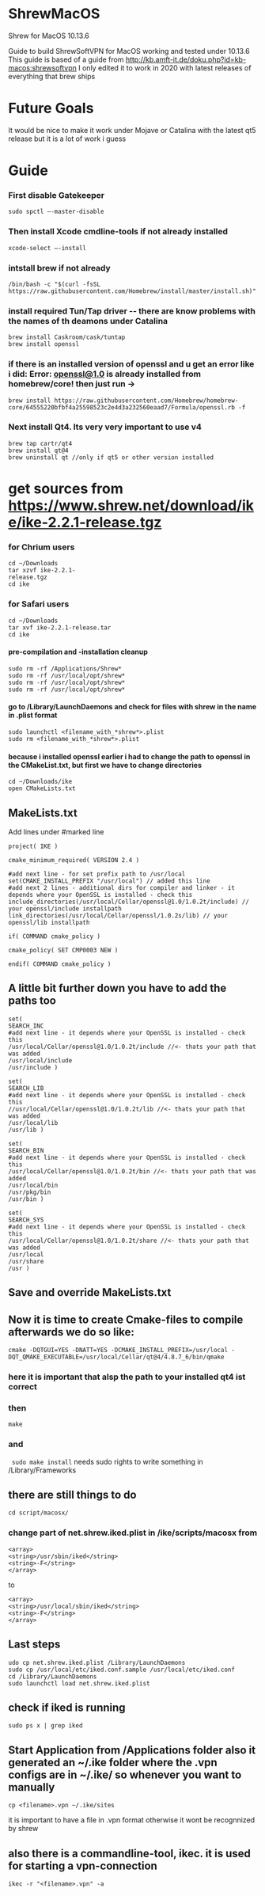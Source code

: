 # ShrewMacOS
 Shrew for MacOS 10.13.6

 Guide to build ShrewSoftVPN for MacOS working and tested under 10.13.6 
 This guide is based of a guide from http://kb.amft-it.de/doku.php?id=kb-macos:shrewsoftvpn
 I only edited it to work in 2020 with latest releases of everything that brew ships 
 
 # Future Goals
It would be nice to make it work under Mojave or Catalina with the latest qt5 release but it is a lot of work i guess


# Guide
### First disable Gatekeeper
```
sudo spctl –-master-disable 
```
### Then install Xcode cmdline-tools if not already installed
```
xcode-select –-install
```
### intstall brew if not already 
```
/bin/bash -c "$(curl -fsSL https://raw.githubusercontent.com/Homebrew/install/master/install.sh)"
```
### install required Tun/Tap driver -- there are know problems with the names of th deamons under Catalina
```
brew install Caskroom/cask/tuntap
brew install openssl
```
### if there is an installed version of openssl and u get an error like i did: Error: openssl@1.0 is already installed from homebrew/core! then just run -> 
``` 
brew install https://raw.githubusercontent.com/Homebrew/homebrew-core/64555220bfbf4a25598523c2e4d3a232560eaad7/Formula/openssl.rb -f
```
### Next install Qt4. Its very very important to use v4
```
brew tap cartr/qt4
brew install qt@4
brew uninstall qt //only if qt5 or other version installed 
```
# get sources from https://www.shrew.net/download/ike/ike-2.2.1-release.tgz

### for Chrium users 
```
cd ~/Downloads
tar xzvf ike-2.2.1-
release.tgz
cd ike
```
### for Safari users 
```
cd ~/Downloads
tar xvf ike-2.2.1-release.tar
cd ike
```

#### pre-compilation and -installation cleanup
```
sudo rm -rf /Applications/Shrew*
sudo rm -rf /usr/local/opt/shrew*
sudo rm -rf /usr/local/opt/shrew*
sudo rm -rf /usr/local/opt/shrew*
```
#### go to /Library/LaunchDaemons and check for files with shrew in the name in .plist format 
```
sudo launchctl <filename_with_*shrew*>.plist
sudo rm <filename_with_*shrew*>.plist
```
#### because i installed openssl earlier i had to change the path to openssl in the CMakeList.txt, but first we have to change directories
```
cd ~/Downloads/ike
open CMakeLists.txt 
```

## MakeLists.txt 
Add lines under #marked line 
```
project( IKE )

cmake_minimum_required( VERSION 2.4 )

#add next line - for set prefix path to /usr/local
set(CMAKE_INSTALL_PREFIX "/usr/local") // added this line 
#add next 2 lines - additional dirs for compiler and linker - it depends where your OpenSSL is installed - check this
include_directories(/usr/local/Cellar/openssl@1.0/1.0.2t/include) // your openssl/include installpath  
link_directories(/usr/local/Cellar/openssl/1.0.2s/lib) // your openssl/lib installpath  

if( COMMAND cmake_policy )

cmake_policy( SET CMP0003 NEW )

endif( COMMAND cmake_policy )
```

## A little bit further down you have to add the paths too

```
set(
SEARCH_INC
#add next line - it depends where your OpenSSL is installed - check this
/usr/local/Cellar/openssl@1.0/1.0.2t/include //<- thats your path that was added
/usr/local/include
/usr/include )

set(
SEARCH_LIB
#add next line - it depends where your OpenSSL is installed - check this
//usr/local/Cellar/openssl@1.0/1.0.2t/lib //<- thats your path that was added
/usr/local/lib
/usr/lib )

set(
SEARCH_BIN
#add next line - it depends where your OpenSSL is installed - check this
/usr/local/Cellar/openssl@1.0/1.0.2t/bin //<- thats your path that was added
/usr/local/bin
/usr/pkg/bin
/usr/bin )

set(
SEARCH_SYS
#add next line - it depends where your OpenSSL is installed - check this
/usr/local/Cellar/openssl@1.0/1.0.2t/share //<- thats your path that was added
/usr/local
/usr/share
/usr )

```
## Save and override MakeLists.txt
## Now it is time to create Cmake-files to compile afterwards we do so like:

```
cmake -DQTGUI=YES -DNATT=YES -DCMAKE_INSTALL_PREFIX=/usr/local -DQT_QMAKE_EXECUTABLE=/usr/local/Cellar/qt@4/4.8.7_6/bin/qmake
``` 
### here it is important that alsp the path to your installed qt4 ist correct 

### then 
` make `
### and 
` sudo make install` needs sudo rights to write something in /Library/Frameworks

## there are still things to do 
``` 
cd script/macosx/
``` 
### change part of net.shrew.iked.plist in /ike/scripts/macosx from 
``` 
<array>
<string>/usr/sbin/iked</string>
<string>-F</string>
</array>
``` 
to 

``` 
<array>
<string>/usr/local/sbin/iked</string>
<string>-F</string>
</array>
``` 

## Last steps
``` 
udo cp net.shrew.iked.plist /Library/LaunchDaemons
sudo cp /usr/local/etc/iked.conf.sample /usr/local/etc/iked.conf
cd /Library/LaunchDaemons
sudo launchctl load net.shrew.iked.plist
``` 
## check if iked is running
``` 
sudo ps x | grep iked
``` 

## Start Application from /Applications folder also it generated an ~/.ike folder where the .vpn configs are in ~/.ike/ so whenever you want to manually 
``` 
cp <filename>.vpn ~/.ike/sites
``` 
it is important to have a file in .vpn format otherwise it wont be recognnized by shrew 

## also there is a commandline-tool, ikec. it is used for starting a vpn-connection
``` 
ikec -r "<filename>.vpn" -a
``` 

